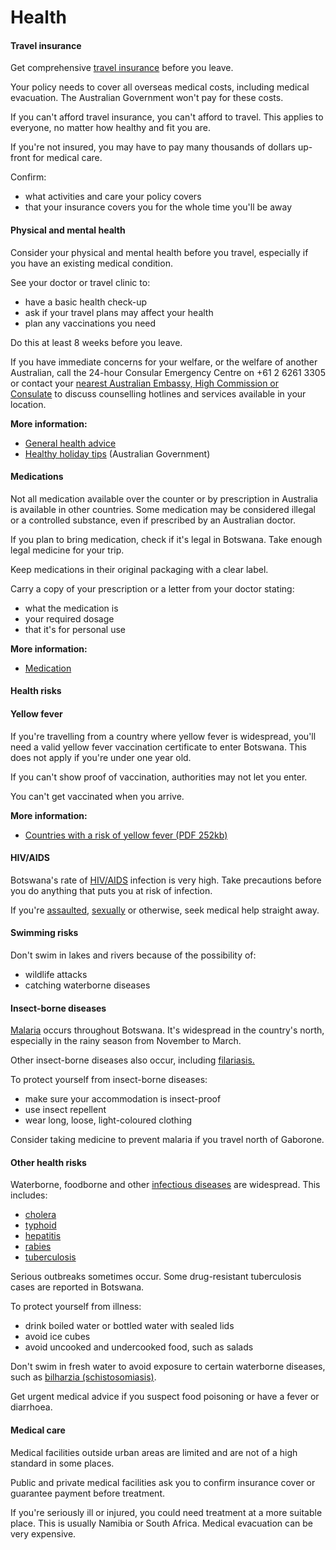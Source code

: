# Health

#### Travel insurance

Get comprehensive [travel insurance](/before-you-go/the-basics/travel-insurance "Travel insurance") before you leave.

Your policy needs to cover all overseas medical costs, including medical evacuation. The Australian Government won't pay for these costs.

If you can't afford travel insurance, you can't afford to travel. This applies to everyone, no matter how healthy and fit you are.

If you're not insured, you may have to pay many thousands of dollars up-front for medical care.

Confirm:

* what activities and care your policy covers
* that your insurance covers you for the whole time you'll be away

#### Physical and mental health

Consider your physical and mental health before you travel, especially if you have an existing medical condition.

See your doctor or travel clinic to:

* have a basic health check-up
* ask if your travel plans may affect your health
* plan any vaccinations you need

Do this at least 8 weeks before you leave.

If you have immediate concerns for your welfare, or the welfare of another Australian, call the 24-hour Consular Emergency Centre on +61 2 6261 3305 or contact your [nearest Australian Embassy, High Commission or Consulate](https://www.dfat.gov.au/about-us/our-locations/missions/our-embassies-and-consulates-overseas) to discuss counselling hotlines and services available in your location.

**More information:**

* [General health advice](/node/43)
* [Healthy holiday tips](https://www.healthdirect.gov.au/healthy-holiday-tips-infographic) (Australian Government)

#### Medications

Not all medication available over the counter or by prescription in Australia is available in other countries. Some medication may be considered illegal or a controlled substance, even if prescribed by an Australian doctor.

If you plan to bring medication, check if it's legal in Botswana. Take enough legal medicine for your trip.

Keep medications in their original packaging with a clear label.

Carry a copy of your prescription or a letter from your doctor stating:

* what the medication is
* your required dosage
* that it's for personal use

**More information:**

* [Medication](https://www.smartraveller.gov.au/before-you-go/health/medications)

#### Health risks

#### Yellow fever

If you're travelling from a country where yellow fever is widespread, you'll need a valid yellow fever vaccination certificate to enter Botswana. This does not apply if you're under one year old.

If you can't show proof of vaccination, authorities may not let you enter.

You can't get vaccinated when you arrive.

**More information:**

* [Countries with a risk of yellow fever (PDF 252kb)](https://cdn.who.int/media/docs/default-source/travel-and-health/countries-with-risk-of-yellow-fever-transmission.pdf?sfvrsn=bf42ac59_4&download=true)

#### HIV/AIDS

Botswana's rate of [HIV/AIDS](https://www.who.int/news-room/fact-sheets/detail/hiv-aids) infection is very high. Take precautions before you do anything that puts you at risk of infection.

If you're [assaulted](/before-you-go/safety/assault "Reducing the risk of assault"), [sexually](/before-you-go/safety/sexual-assault "Reducing the risk of sexual assault and harassment") or otherwise, seek medical help straight away.

#### Swimming risks

Don't swim in lakes and rivers because of the possibility of:

* wildlife attacks
* catching waterborne diseases

#### Insect-borne diseases

[Malaria](https://www.who.int/news-room/fact-sheets/detail/malaria) occurs throughout Botswana. It's widespread in the country's north, especially in the rainy season from November to March.

Other insect-borne diseases also occur, including [filariasis.](https://www.who.int/news-room/fact-sheets/detail/lymphatic-filariasis)

To protect yourself from insect-borne diseases:

* make sure your accommodation is insect-proof
* use insect repellent
* wear long, loose, light-coloured clothing

Consider taking medicine to prevent malaria if you travel north of Gaborone.

#### Other health risks

Waterborne, foodborne and other [infectious diseases](/node/348) are widespread. This includes:

* [cholera](https://www.who.int/news-room/fact-sheets/detail/cholera)
* [typhoid](https://www.who.int/teams/immunization-vaccines-and-biologicals/diseases/typhoid)
* [hepatitis](https://www.who.int/health-topics/hepatitis#tab=tab_1)
* [rabies](https://www.who.int/news-room/fact-sheets/detail/rabies)
* [tuberculosis](https://www.who.int/news-room/fact-sheets/detail/tuberculosis)

Serious outbreaks sometimes occur. Some drug-resistant tuberculosis cases are reported in Botswana.

To protect yourself from illness:

* drink boiled water or bottled water with sealed lids
* avoid ice cubes
* avoid uncooked and undercooked food, such as salads

Don't swim in fresh water to avoid exposure to certain waterborne diseases, such as [bilharzia (schistosomiasis)](https://www.who.int/news-room/fact-sheets/detail/schistosomiasis).

Get urgent medical advice if you suspect food poisoning or have a fever or diarrhoea.

#### Medical care

Medical facilities outside urban areas are limited and are not of a high standard in some places.

Public and private medical facilities ask you to confirm insurance cover or guarantee payment before treatment.

If you're seriously ill or injured, you could need treatment at a more suitable place. This is usually Namibia or South Africa. Medical evacuation can be very expensive.